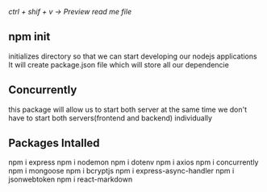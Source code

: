_ctrl + shif + v -> Preview read me file_

## npm init

initializes directory so that we can start developing our nodejs applications
It will create package.json file which will store all our dependencie

## Concurrently

this package will allow us to start both server at the same time
we don't have to start both servers(frontend and backend) individually

## Packages Intalled

npm i express
npm i nodemon
npm i dotenv
npm i axios
npm i concurrently
npm i mongoose
npm i bcryptjs
npm i express-async-handler
npm i jsonwebtoken
npm i react-markdown
